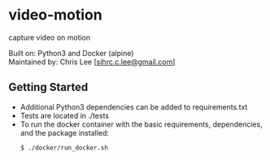 # video-motion
capture video on motion

Built on: Python3 and Docker (alpine)<br>
Maintained by: Chris Lee [sihrc.c.lee@gmail.com]

## Getting Started
- Additional Python3 dependencies can be added to requirements.txt<br>
- Tests are located in ./tests <br>
- To run the docker container with the basic requirements, dependencies, and the package installed:
    ```bash
    $ ./docker/run_docker.sh
    ```
